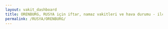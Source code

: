 ```yaml
---
layout: vakit_dashboard
title: ORENBURG, RUSYA için iftar, namaz vakitleri ve hava durumu - ilçe/eyalet seç
permalink: /RUSYA/ORENBURG/
---
```


<script type="text/javascript">
  var GLOBAL_COUNTRY = 'RUSYA';
  var GLOBAL_CITY = 'ORENBURG';
  var GLOBAL_STATE = '';
  var lat = 72;
  var lon = 21;
</script>
